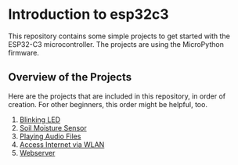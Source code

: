 # Introduction to esp32c3

This repository contains some simple projects to get started with the ESP32-C3 microcontroller. The projects are using the MicroPython firmware.

## Overview of the Projects

Here are the projects that are included in this repository, in order of creation. For other beginners, this order might be helpful, too.

1. [Blinking LED](projects/blink-led/README.md)
2. [Soil Moisture Sensor](projects/soil-moisture-sensor/README.md)
3. [Playing Audio Files](projects/play-audio/README.md)
4. [Access Internet via WLAN](projects/http-request-wlan/README.md)
5. [Webserver](projects/http-server/README.md)

